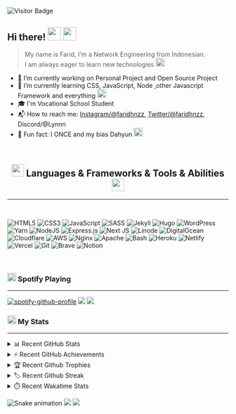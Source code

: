 ![Visitor Badge]

## Hi there! <img width="30px" src="https://emojis.slackmojis.com/emojis/images/1536351075/4594/blob-wave.gif"> <img width="30px" src="https://cdn.discordapp.com/emojis/917344419932418058.gif">

> My name is Farid, I'm a Network Engineering from Indonesian.<br>
> I am always eager to learn new technologies <img width="20px" src="https://emojis.slackmojis.com/emojis/images/1600706728/10521/meow_code.gif">

- :telescope: I’m currently working on Personal Project and Open Source Project
- :seedling: I’m currently learning CSS, JavaScript, Node ,other Javascript Framework and everything <img width="20px" src="https://emojis.slackmojis.com/emojis/images/1584726180/8270/blob-dance.gif">
- :mortar_board: I'm Vocational School Student
- :mailbox_with_mail: How to reach me: [Instagram/@faridhnzz], [Twitter/@faridhnzz], Discord/@Lynnn
- :tada: Fun fact: I ONCE and my bias Dahyun <img width="20px" src="https://emojis.slackmojis.com/emojis/images/1596061862/9845/meow_heart.png">

<br>
<h2 align="center"><img width="28px" src="https://emojis.slackmojis.com/emojis/images/1619774527/34482/fire.gif"> Languages & Frameworks & Tools & Abilities <img width="28px" src="https://emojis.slackmojis.com/emojis/images/1619774527/34482/fire.gif"></h2>

---

<br>

![HTML5](https://img.shields.io/badge/html5-%23E34F26.svg?style=for-the-badge&logo=html5&logoColor=white)
![CSS3](https://img.shields.io/badge/css3-%231572B6.svg?style=for-the-badge&logo=css3&logoColor=white)
![JavaScript](https://img.shields.io/badge/javascript-%23323330.svg?style=for-the-badge&logo=javascript&logoColor=%23F7DF1E)
![SASS](https://img.shields.io/badge/SASS-hotpink.svg?style=for-the-badge&logo=SASS&logoColor=white)
![Jekyll](https://img.shields.io/badge/jekyll-%23323330.svg?style=for-the-badge&logo=jekyll&logoColor=red)
![Hugo](https://img.shields.io/badge/hugo-white.svg?style=for-the-badge&logo=hugo&logoColor=ff69b4)
![WordPress](https://img.shields.io/badge/WordPress-%23117AC9.svg?style=for-the-badge&logo=WordPress&logoColor=white)
![Yarn](https://img.shields.io/badge/yarn-%232C8EBB.svg?style=for-the-badge&logo=yarn&logoColor=white)
![NodeJS](https://img.shields.io/badge/node.js-6DA55F?style=for-the-badge&logo=node.js&logoColor=white)
![Express.js](https://img.shields.io/badge/express.js-%23404d59.svg?style=for-the-badge&logo=express&logoColor=%2361DAFB)
![Next JS](https://img.shields.io/badge/Next-black?style=for-the-badge&logo=next.js&logoColor=white)
![Linode](https://img.shields.io/badge/linode-white.svg?style=for-the-badge&logo=linode&logoColor=brightgreen)
![DigitalOcean](https://img.shields.io/badge/DigitalOcean-%230167ff.svg?style=for-the-badge&logo=digitalOcean&logoColor=white)
![Cloudflare](https://img.shields.io/badge/Cloudflare-F38020?style=for-the-badge&logo=Cloudflare&logoColor=white)
![AWS](https://img.shields.io/badge/AWS-%23FF9900.svg?style=for-the-badge&logo=amazon-aws&logoColor=white)
![Nginx](https://img.shields.io/badge/nginx-%23009639.svg?style=for-the-badge&logo=nginx&logoColor=white)
![Apache](https://img.shields.io/badge/apache-%23D42029.svg?style=for-the-badge&logo=apache&logoColor=white)
![Bash](https://img.shields.io/badge/bash-%23121011.svg?style=for-the-badge&logo=gnu-bash&logoColor=white)
![Heroku](https://img.shields.io/badge/heroku-%23430098.svg?style=for-the-badge&logo=heroku&logoColor=white)
![Netlify](https://img.shields.io/badge/netlify-%23000000.svg?style=for-the-badge&logo=netlify&logoColor=#00C7B7)
![Vercel](https://img.shields.io/badge/vercel-%23000000.svg?style=for-the-badge&logo=vercel&logoColor=white)
![Git](https://img.shields.io/badge/git-%23F05033.svg?style=for-the-badge&logo=git&logoColor=white)
![Brave](https://img.shields.io/badge/Brave-FB542B?style=for-the-badge&logo=Brave&logoColor=white)
![Notion](https://img.shields.io/badge/Notion-%23000000.svg?style=for-the-badge&logo=notion&logoColor=white)

<br>
<!-- <hr> -->

### <img width="20px" src="https://emojis.slackmojis.com/emojis/images/1597320283/10003/catjam.gif"> Spotify Playing

---

[![spotify-github-profile]](https://spotify-github-profile.vercel.app/api/view?uid=twhldi22qw4olbchk87zwy42b&redirect=true) <img src="https://emojis.slackmojis.com/emojis/images/1615393371/18822/02_dance.gif"> <img src="https://emojis.slackmojis.com/emojis/images/1615393977/18825/02_fingers.gif">

### <img width="20px" src="https://emojis.slackmojis.com/emojis/images/1520808873/3643/cool-doge.gif"> My Stats

---

<details>
<br>
  <summary>📊 Recent GitHub Stats</summary>
  <img src="https://github-readme-stats.vercel.app/api?username=faridnizam&show_icons=true&count_private=true&theme=tokyonight">
<br>
</details>

<details>
  <summary>⚡ Recent GitHub Achievements</summary>
  <img src="https://raw.githubusercontent.com/faridnizam/faridnizam/master/github-metrics.svg">
</details>

<details>
<br>
  <summary>🏆 Recent Github Trophies</summary>
  <img src="https://github-profile-trophy.vercel.app/?username=faridnizam&theme=algolia&column=4">
</details>

<details>
<br>
  <summary>🏷️ Recent Github Streak</summary>
  <img src="https://github-readme-streak-stats.herokuapp.com?user=faridnizam&theme=radical&date_format=j%20M%5B%20Y%5D">
</details>

<details>
<br>
  <summary>⏱️ Recent Wakatime Stats</summary>
  <img src="https://wakatime.com/badge/user/5419b4c2-b088-4f88-bea6-1acf232a8a0e.svg">
  <br>
  <img src="https://github-readme-stats.vercel.app/api/wakatime?username=faridsaja12">
</details>

![Snake animation]
![](https://hit.yhype.me/github/profile?user_id=29797712)
<img src="https://imgur.com/rilHVxA.png"/>

<!-- ++++++++++++++++++++++++++++++++++++++++++++++++++++++++++++ -->
<!-- +++++++++++++++++++++++++  VARIABEL  +++++++++++++++++++++++ -->
<!-- ++++++++++++++++++++++++++++++++++++++++++++++++++++++++++++ -->

[wave]: https://i.imgur.com/mbOk4Sm.gif
[metrics-achievements]: https://raw.githubusercontent.com/faridnizam/faridnizam/master/github-metrics.svg
[snake animation]: https://raw.githubusercontent.com/faridnizam/faridnizam/output/github-contribution-grid-snake.svg
[spotify-github-profile]: https://spotify-github-profile.vercel.app/api/view?uid=twhldi22qw4olbchk87zwy42b&cover_image=true&theme=novatorem
[visitor badge]: https://komarev.com/ghpvc/?username=faridnizam

<!-- Sosmed -->

[instagram/@faridhnzz]: https://www.instagram.com/faridhnzz
[twitter/@faridhnzz]: https://twitter.com/faridhnzz
